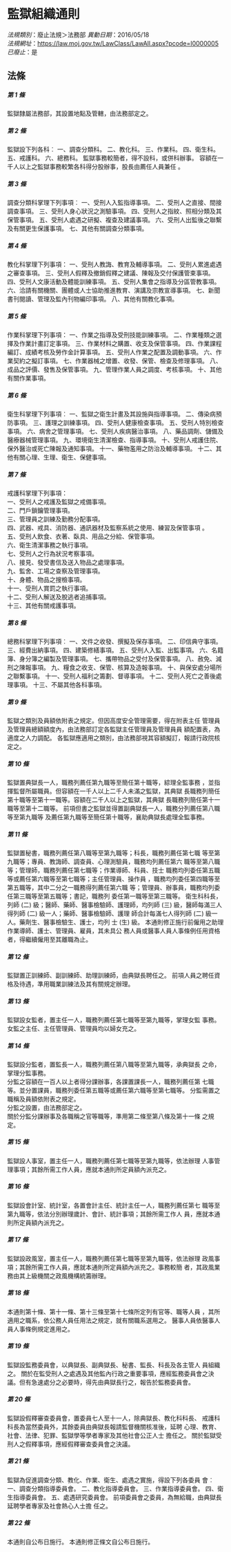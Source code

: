 # 監獄組織通則

*法規類別*：廢止法規＞法務部
*異動日期*：2016/05/18  
*法規網址*：https://law.moj.gov.tw/LawClass/LawAll.aspx?pcode=I0000005
*已廢止*：是


## 法條
##### 第 1 條
監獄隸屬法務部，其設置地點及管轄，由法務部定之。

##### 第 2 條
監獄設下列各科︰
一、調查分類科。
二、教化科。
三、作業科。
四、衛生科。
五、戒護科。
六、總務科。
監獄事務較簡者，得不設科，或併科辦事。
容額在一千人以上之監獄事務較繁各科得分股辦事，股長由薦任人員兼任
。


##### 第 3 條
調查分類科掌理下列事項︰
一、受刑人入監指導事項。
二、受刑人之直接、間接調查事項。
三、受刑人身心狀況之測驗事項。
四、受刑人之指紋、照相分類及其保管事項。
五、受刑人處遇之研擬、複查及建議事項。
六、受刑人出監後之聯繫及有關更生保護事項。
七、其他有關調查分類事項。


##### 第 4 條
教化科掌理下列事項：
一、受刑人教誨、教育及輔導事項。
二、受刑人累進處遇之審查事項。
三、受刑人假釋及撤銷假釋之建議、陳報及交付保護管束事項。
四、受刑人文康活動及體能訓練事項。
五、受刑人集會之指導及分區管教事項。
六、洽請有關機關、團體或人士協助推進教育、演講及宗教宣導事項。
七、新聞書刊閱讀、管理及監內刊物編印事項。
八、其他有關教化事項。


##### 第 5 條
作業科掌理下列事項：
一、作業之指導及受刑技能訓練事項。
二、作業種類之選擇及作業計畫訂定事項。
三、作業材料之購置、收支及保管事項。
四、作業課程編訂、成績考核及勞作金計算事項。
五、受刑人作業之配置及調動事項。
六、作業契約之擬訂事項。
七、作業器械之增置、收發、保管、檢查及修理事項。
八、成品之評價、發售及保管事項。
九、管理作業人員之調度、考核事項。
十、其他有關作業事項。

##### 第 6 條
衛生科掌理下列事項︰
一、監獄之衛生計畫及其設施與指導事項。
二、傳染病預防事項。
三、護理之訓練事項。
四、受刑人健康檢查事項。
五、受刑人特別檢查事項。
六、病舍之管理事項。
七、受刑人疾病醫治事項。
八、藥品調劑、儲備及醫療器械管理事項。
九、環境衛生清潔檢查、指導事項。
十、受刑人戒護住院、保外醫治或死亡陳報及通知事項。
十一、藥物濫用之防治及輔導事項。
十二、其他有關心理、生理、衛生、保健事項。

##### 第 7 條
戒護科掌理下列事項：                                            
一、受刑人之戒護及監獄之戒備事項。                              
二、門戶鎖鑰管理事項。                                          
三、管理員之訓練及勤務分配事項。                                
四、武器、戒具、消防器、通訊器材及監察系統之使用、練習及保管事項
    。                                                          
五、受刑人飲食、衣著、臥具、用品之分給、保管事項。              
六、衛生清潔事務之執行事項。                                    
七、受刑人之行為狀況考察事項。                                  
八、接見、發受書信及送入物品之處理事項。                        
九、監舍、工場之查察及管理事項。                                
十、身體、物品之搜檢事項。                                    
十一、受刑人賞罰之執行事項。                                    
十二、受刑人解送及脫逃者追捕事項。                              
十三、其他有關戒護事項。

##### 第 8 條
總務科掌理下列事項︰
一、文件之收發、撰擬及保存事項。
二、印信典守事項。
三、經費出納事項。
四、建築修繕事項。
五、受刑人入監、出監事項。
六、名籍簿、身分簿之編製及管理事項。
七、攜帶物品之受付及保管事項。
八、赦免、減刑之陳報事項。
九、糧食之收支、保管、核算及造報事項。
十、與保安處分場所之聯繫事項。
十一、受刑人福利之籌劃、督導事項。
十二、受刑人死亡之善後處理事項。
十三、不屬其他各科事項。

##### 第 9 條
監獄之類別及員額依附表之規定。但因高度安全管理需要，得在附表主任
管理員及管理員總額額度內，由法務部訂定各監獄主任管理員及管理員員
額配置表，為適度之人力調配。
各監獄應適用之類別，由法務部視其容額擬訂，報請行政院核定之。

##### 第 10 條
監獄置典獄長一人，職務列薦任第九職等至簡任第十職等，綜理全監事務
，並指揮監督所屬職員。但容額在一千人以上二千人未滿之監獄，其典獄
長職務列簡任第十職等至第十一職等。容額在二千人以上之監獄，其典獄
長職務列簡任第十一職等至第十二職等。
前項但書之監獄並得置副典獄長一人，職務分列薦任第八職等至第九職等
及薦任第九職等至簡任第十職等，襄助典獄長處理全監事務。

##### 第 11 條
監獄置秘書，職務列薦任第八職等至第九職等；科長，職務列薦任第七職
等至第九職等；專員、教誨師、調查員、心理測驗員，職務均列薦任第六
職等至第八職等；管理師，職務列薦任第七職等；作業導師、科員、技士
職務均列委任第五職等或薦任第六職等至第七職等；主任管理員、操作員
，職務均列委任第四職等至第五職等，其中二分之一職務得列薦任第六職
等；管理員、辦事員，職務均列委任第三職等至第五職等；書記，職務列
委任第一職等至第三職等。
衛生科科長，列師 (二) 級；醫師、藥師、醫事檢驗師、護理師，均列師
 (三) 級，醫師每滿三人得列師 (二) 級一人；藥師、醫事檢驗師、護理
師合計每滿七人得列師 (二) 級一人。藥劑生、醫事檢驗生、護士，均列
士 (生) 級。
本通則修正施行前僱用之助理作業導師、護士、管理員、雇員，其未具公
務人員或醫事人員人事條例任用資格者，得繼續僱用至其離職為止。

##### 第 12 條
監獄置正訓練師、副訓練師、助理訓練師，由典獄長聘任之。
前項人員之聘任資格及待遇，準用職業訓練法及其有關規定辦理。

##### 第 13 條
監獄設女監者，置主任一人，職務列薦任第七職等至第九職等，掌理女監
事務。
女監之主任、主任管理員、管理員均以婦女充之。

##### 第 14 條
監獄設分監者，置監長一人，職務列薦任第八職等至第九職等，承典獄長
之命，掌理分監事務。                                            
分監之容額在一百人以上者得分課辦事，各課置課長一人，職務列薦任第
七職等。並分置課員，職務列委任第五職等或薦任第六職等至第七職等。
分監需置之職稱及員額依附表之規定。                              
分監之設置，由法務部定之。                                      
關於分監分課辦事及各職稱之官等職等，準用第二條至第八條及第十一條
之規定。

##### 第 15 條
監獄設人事室，置主任一人，職務列薦任第七職等至第九職等，依法辦理
人事管理事項；其餘所需工作人員，應就本通則所定員額內派充之。

##### 第 16 條
監獄設會計室、統計室，各置會計主任、統計主任一人，職務列薦任第七
職等至第九職等，依法分別辦理歲計、會計、統計事項；其餘所需工作人
員，應就本通則所定員額內派充之。

##### 第 17 條
監獄設政風室，置主任一人，職務列薦任第七職等至第九職等，依法辦理
政風事項；其餘所需工作人員，應就本通則所定員額內派充之。事務較簡
者，其政風業務由其上級機關之政風機構統籌辦理。

##### 第 18 條
本通則第十條、第十一條、第十三條至第十七條所定列有官等、職等人員
，其所適用之職系，依公務人員任用法之規定，就有關職系選用之。
醫事人員依醫事人員人事條例規定進用之。

##### 第 19 條
監獄設監務委員會，以典獄長、副典獄長、秘書、監長、科長及各主管人
員組織之。
關於在監受刑人之處遇及其他監內行政之重要事項，應經監務委員會之決
議。但有急速處分之必要時，得先由典獄長行之，報告於監務委員會。

##### 第 20 條
監獄設假釋審查委員會，置委員七人至十一人，除典獄長、教化科科長、
戒護科科長為當然委員外，其餘委員由典獄長報請監督機關核准後，延聘
心理、教育、社會、法律、犯罪、監獄學等學者專家及其他社會公正人士
擔任之。
關於監獄受刑人之假釋事項，應經假釋審查委員會之決議。

##### 第 21 條
監獄為促進調查分類、教化、作業、衛生、處遇之實施，得設下列各委員
會︰
一、調查分類指導委員會。
二、教化指導委員會。
三、作業指導委員會。
四、衛生指導委員會。
五、處遇研究委員會。
前項委員會之委員，為無給職，由典獄長延聘學者專家及社會熱心人士擔
任之。


##### 第 22 條
本通則自公布日施行。
本通則修正條文自公布日施行。


